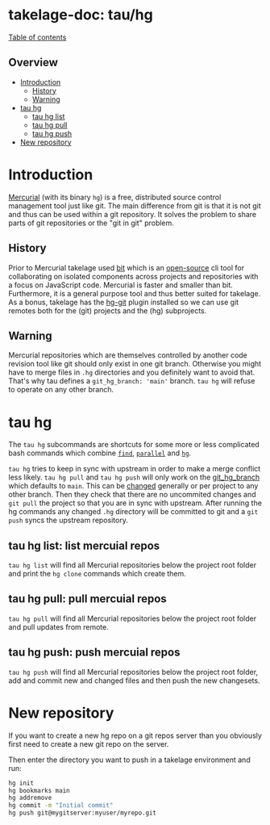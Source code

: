 # takelage-doc: tau/hg

[Table of contents](../../README.md)

## Overview

- [Introduction](#introduction)
    - [History](#history)
    - [Warning](#warning)
- [tau hg](#hg)
    - [tau hg list](#list)
    - [tau hg pull](#pull)
    - [tau hg push](#push)
- [New repository](#new)

<a name="introduction"/>

# Introduction

[Mercurial](https://www.mercurial-scm.org/)
(with its binary `hg`) is a free, 
distributed source control management tool just like git.
The main difference from git is that it is not git 
and thus can be used within a git repository.
It solves the problem to share parts of git repositories or
the "git in git" problem.


<a name="history"/>

## History

Prior to Mercurial takelage used [bit](https://docs.bit.dev/)
which is an
[open-source](https://github.com/teambit/bit)
cli tool for collaborating on isolated components
across projects and repositories 
with a focus on JavaScript code.
Mercurial is faster and smaller than bit.
Furthermore, it is a general purpose tool and 
thus better suited for takelage. 
As a bonus, takelage has the 
[hg-git](https://foss.heptapod.net/mercurial/hg-git)
plugin installed so we can use git remotes both for
the (git) projects and the (hg) subprojects.

<a name="warning"/>

## Warning

Mercurial repositories which are themselves controlled
by another code revision tool like git should only
exist in one git branch. 
Otherwise you might have to merge files in
`.hg` directories and you definitely want to avoid that.
That's why tau defines a `git_hg_branch: 'main'` branch.
`tau hg` will refuse to operate on any other branch.

<a name="hg"/>

# tau hg

The `tau hg` subcommands are shortcuts for some more or less
complicated bash commands which combine 
[`find`](https://www.gnu.org/software/findutils/manual/html_mono/find.html), 
[`parallel`](https://www.gnu.org/software/parallel/) and 
[`hg`](https://www.mercurial-scm.org/).

`tau hg` tries to keep in sync with upstream in order to
make a merge conflict less likely.
`tau hg pull` and `tau hg push` will only work
on the 
[git_hg_branch](https://github.com/takelwerk/takelage-cli/blob/main/lib/takeltau/default.yml)
which defaults to `main`.
This can be 
[changed](https://github.com/takelwerk/takelage-cli#configuration-examples)
generally or per project to any other branch.
Then they check that there are no uncommited changes 
and `git pull` the project so that you are in sync with upstream.
After running the hg commands any changed `.hg` directory
will be committed to git and a `git push` syncs the upstream repository.

<a name="list"/>

## tau hg list: list mercuial repos
`tau hg list` will find all Mercurial repositories
below the project root folder and 
print the `hg clone` commands which create them.

<a name="pull"/>

## tau hg pull: pull mercuial repos

`tau hg pull` will find all Mercurial repositories
below the project root folder and pull updates from remote.

<a name="push"/>

## tau hg push: push mercuial repos

`tau hg push` will find all Mercurial repositories
below the project root folder,
add and commit new and changed files 
and then push the new changesets.

<a name="new"/>

# New repository

If you want to create a new hg repo on a git repos server
than you obviously first need to create a new git repo on the server.

Then enter the directory you want to push
in a takelage environment and run:

```bash
hg init
hg bookmarks main
hg addremove
hg commit -m "Initial commit"
hg push git@mygitserver:myuser/myrepo.git
```
